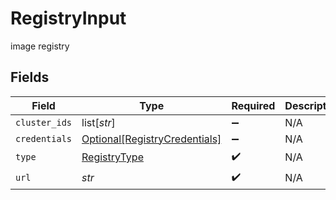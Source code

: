 # RegistryInput

image registry


## Fields

| Field                                                                       | Type                                                                        | Required                                                                    | Description                                                                 |
| --------------------------------------------------------------------------- | --------------------------------------------------------------------------- | --------------------------------------------------------------------------- | --------------------------------------------------------------------------- |
| `cluster_ids`                                                               | list[*str*]                                                                 | :heavy_minus_sign:                                                          | N/A                                                                         |
| `credentials`                                                               | [Optional[RegistryCredentials]](../../models/shared/registrycredentials.md) | :heavy_minus_sign:                                                          | N/A                                                                         |
| `type`                                                                      | [RegistryType](../../models/shared/registrytype.md)                         | :heavy_check_mark:                                                          | N/A                                                                         |
| `url`                                                                       | *str*                                                                       | :heavy_check_mark:                                                          | N/A                                                                         |